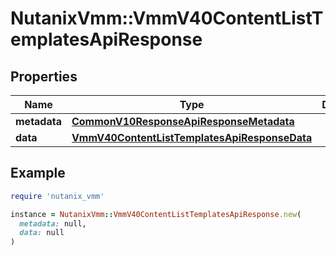 # NutanixVmm::VmmV40ContentListTemplatesApiResponse

## Properties

| Name | Type | Description | Notes |
| ---- | ---- | ----------- | ----- |
| **metadata** | [**CommonV10ResponseApiResponseMetadata**](CommonV10ResponseApiResponseMetadata.md) |  | [optional] |
| **data** | [**VmmV40ContentListTemplatesApiResponseData**](VmmV40ContentListTemplatesApiResponseData.md) |  | [optional] |

## Example

```ruby
require 'nutanix_vmm'

instance = NutanixVmm::VmmV40ContentListTemplatesApiResponse.new(
  metadata: null,
  data: null
)
```

